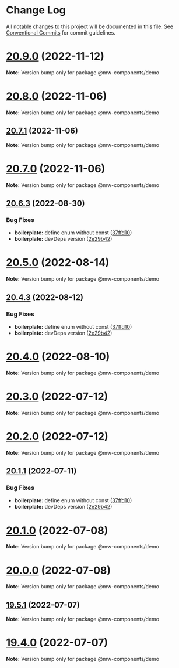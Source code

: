 # Change Log

All notable changes to this project will be documented in this file.
See [Conventional Commits](https://conventionalcommits.org) for commit guidelines.

# [20.9.0](https://github.com/waitingsong/npm-mono-base/compare/v20.8.0...v20.9.0) (2022-11-12)

**Note:** Version bump only for package @mw-components/demo





# [20.8.0](https://github.com/waitingsong/npm-mono-base/compare/v20.7.1...v20.8.0) (2022-11-06)

**Note:** Version bump only for package @mw-components/demo





## [20.7.1](https://github.com/waitingsong/npm-mono-base/compare/v20.7.0...v20.7.1) (2022-11-06)

**Note:** Version bump only for package @mw-components/demo





# [20.7.0](https://github.com/waitingsong/npm-mono-base/compare/v20.6.3...v20.7.0) (2022-11-06)

**Note:** Version bump only for package @mw-components/demo





## [20.6.3](https://github.com/waitingsong/npm-mono-base/compare/v20.6.2...v20.6.3) (2022-08-30)


### Bug Fixes

* **boilerplate:** define enum without const ([37ffd10](https://github.com/waitingsong/npm-mono-base/commit/37ffd10749d0aaa7c3d0ddf8e3c41c7a9bfedc3b))
* **boilerplate:** devDeps version ([2e29b42](https://github.com/waitingsong/npm-mono-base/commit/2e29b42d3eb679cdbced3a0a3d65a9172bd2da34))





# [20.5.0](https://github.com/waitingsong/npm-mono-base/compare/v20.4.4...v20.5.0) (2022-08-14)

**Note:** Version bump only for package @mw-components/demo





## [20.4.3](https://github.com/waitingsong/npm-mono-base/compare/v20.4.2...v20.4.3) (2022-08-12)


### Bug Fixes

* **boilerplate:** define enum without const ([37ffd10](https://github.com/waitingsong/npm-mono-base/commit/37ffd10749d0aaa7c3d0ddf8e3c41c7a9bfedc3b))
* **boilerplate:** devDeps version ([2e29b42](https://github.com/waitingsong/npm-mono-base/commit/2e29b42d3eb679cdbced3a0a3d65a9172bd2da34))





# [20.4.0](https://github.com/waitingsong/npm-mono-base/compare/v20.3.0...v20.4.0) (2022-08-10)

**Note:** Version bump only for package @mw-components/demo





# [20.3.0](https://github.com/waitingsong/npm-mono-base/compare/v20.2.0...v20.3.0) (2022-07-12)

**Note:** Version bump only for package @mw-components/demo





# [20.2.0](https://github.com/waitingsong/npm-mono-base/compare/v20.1.1...v20.2.0) (2022-07-12)

**Note:** Version bump only for package @mw-components/demo





## [20.1.1](https://github.com/waitingsong/npm-mono-base/compare/v20.1.0...v20.1.1) (2022-07-11)


### Bug Fixes

* **boilerplate:** define enum without const ([37ffd10](https://github.com/waitingsong/npm-mono-base/commit/37ffd10749d0aaa7c3d0ddf8e3c41c7a9bfedc3b))
* **boilerplate:** devDeps version ([2e29b42](https://github.com/waitingsong/npm-mono-base/commit/2e29b42d3eb679cdbced3a0a3d65a9172bd2da34))





# [20.1.0](https://github.com/waitingsong/npm-mono-base/compare/v20.0.0...v20.1.0) (2022-07-08)

**Note:** Version bump only for package @mw-components/demo





# [20.0.0](https://github.com/waitingsong/npm-mono-base/compare/v19.5.1...v20.0.0) (2022-07-08)

**Note:** Version bump only for package @mw-components/demo





## [19.5.1](https://github.com/waitingsong/npm-mono-base/compare/v19.5.0...v19.5.1) (2022-07-07)

**Note:** Version bump only for package @mw-components/demo





# [19.4.0](https://github.com/waitingsong/npm-mono-base/compare/v19.3.0...v19.4.0) (2022-07-07)

**Note:** Version bump only for package @mw-components/demo

